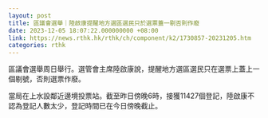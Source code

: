 ```yaml
---
layout: post
title: 區議會選舉｜陸啟康提醒地方選區選民只於選票蓋一剔否則作廢
date: 2023-12-05 18:07:22.000000000 +08:00
link: https://news.rthk.hk/rthk/ch/component/k2/1730857-20231205.htm
categories: rthk
---
```


區議會選舉周日舉行。選管會主席陸啟康說，提醒地方選區選民只在選票上蓋上一個剔號，否則選票作廢。

當局在上水設鄰近邊境投票站。截至昨日傍晚6時，接獲11427個登記，陸啟康不認為登記人數太少，登記時間已在今日傍晚截止。
